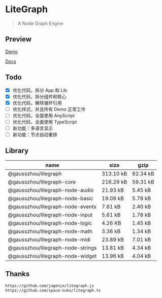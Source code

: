 # LiteGraph

> A Node Graph Engine

## Preview

[Demo](https://gausszhou.github.io/litegraph/demo)

[Docs](https://gausszhou.github.io/litegraph/docs)

## Todo

- [x] 优化代码，拆分 App 和 Lib
- [x] 优化代码，拆分组件和核心
- [x] 优化代码，解除循环引用
- [ ] 优化样式，并且所有 Demo 正常工作
- [ ] 优化代码，全面使用 AnyScript
- [ ] 优化代码，全面使用 TypeScript
- [ ] 新功能：多语言显示
- [ ] 新功能：节点自动重排

## Library

| name                              | size      | gzip     |
| --------------------------------- | --------- | -------- |
| @gausszhou/litegraph              | 313.10 kB | 82.34 kB |
| @gausszhou/litegraph-core         | 216.29 kB | 59.31 kB |
| @gausszhou/litegraph-node-audio   | 21.93 kB  | 5.45 kB  |
| @gausszhou/litegraph-node-basic   | 19.08 kB  | 5.78 kB  |
| @gausszhou/litegraph-node-events  | 7.61 kB   | 2.40 kB  |
| @gausszhou/litegraph-node-input   | 5.61 kB   | 1.78 kB  |
| @gausszhou/litegraph-node-logic   | 4.26 KB   | 1.45 kB  |
| @gausszhou/litegraph-node-math    | 3.36 kB   | 1.34 kB  |
| @gausszhou/litegraph-node-midi    | 23.89 kB  | 7.01 kB  |
| @gausszhou/litegraph-node-strings | 13.81 kB  | 4.34 kB  |
| @gausszhou/litegraph-node-widget  | 13.96 kB  | 4.04 kB  |

## Thanks

```bash
https://github.com/jagenjo/litegraph.js
https://github.com/space-nuko/litegraph.ts
```

